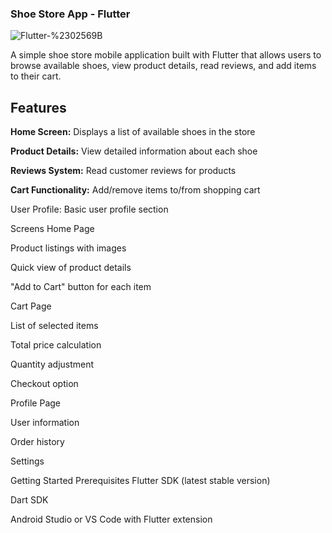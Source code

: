 ### Shoe Store App - Flutter
![Flutter-%2302569B](https://github.com/user-attachments/assets/dfae3c11-a3e4-4d30-8d2c-a56aab070dc0)


A simple shoe store mobile application built with Flutter that allows users to browse available shoes, view product details, read reviews, and add items to their cart.

## Features
**Home Screen:** Displays a list of available shoes in the store

**Product Details:** View detailed information about each shoe

**Reviews System:** Read customer reviews for products

**Cart Functionality:** Add/remove items to/from shopping cart

User Profile: Basic user profile section

Screens
Home Page

Product listings with images

Quick view of product details

"Add to Cart" button for each item

Cart Page

List of selected items

Total price calculation

Quantity adjustment

Checkout option

Profile Page

User information

Order history

Settings

Getting Started
Prerequisites
Flutter SDK (latest stable version)

Dart SDK

Android Studio or VS Code with Flutter extension
